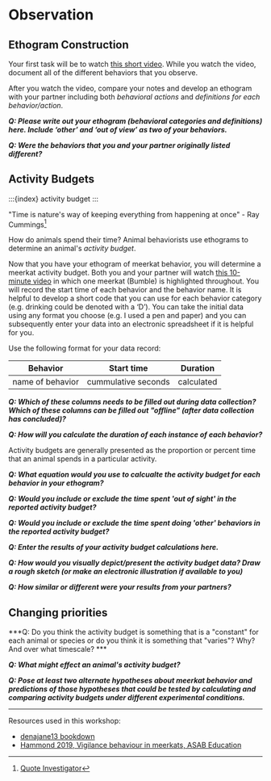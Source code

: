 # Observation

## Ethogram Construction

Your first task will be to watch [this short video](https://vimeo.com/80600819). While you watch the video, document all of the different behaviors that you observe. 

After you watch the video, compare your notes and develop an ethogram with your partner including both *behavioral actions* and *definitions for each behavior/action*.

***Q: Please write out your ethogram (behavioral categories and definitions) here. Include ‘other’ and ‘out of view’ as two of your behaviors.***

***Q: Were the behaviors that you and your partner originally listed different?***


## Activity Budgets

:::{index} activity budget
:::

"Time is nature's way of keeping everything from happening at once" - Ray Cummings[^timequote]

[^timequote]: [Quote Investigator](https://quoteinvestigator.com/2019/07/06/time/)

How do animals spend their time? Animal behaviorists use ethograms to determine an animal's *activity budget*. 

Now that you have your ethogram of meerkat behavior, you will determine a meerkat activity budget. Both you and your partner will watch [this 10-minute video](https://vimeo.com/80602697) in which one meerkat (Bumble) is highlighted throughout. You will record the start time of each behavior and the behavior name. It is helpful to develop a short code that you can use for each behavior category (e.g. drinking could be denoted with a ‘D’). You can take the initial data using any format you choose (e.g. I used a pen and paper) and you can subsequently enter your data into an electronic spreadsheet if it is helpful for you.

Use the following format for your data record:

| **Behavior** | **Start time** | **Duration** |
| --- | --- | --- |
| name of behavior | cummulative seconds | calculated | 

***Q: Which of these columns needs to be filled out during data collection? Which of these columns can be filled out "offline" (after data collection has concluded)?***

***Q: How will you calculate the duration of each instance of each behavior?***

Activity budgets are generally presented as the proportion or percent time that an animal spends in a particular activity. 

***Q: What equation would you use to calcualte the activity budget for each behavior in your ethogram?***

***Q: Would you include or exclude the time spent 'out of sight' in the reported activity budget?***

***Q: Would you include or exclude the time spent doing 'other' behaviors in the reported activity budget?*** 

***Q: Enter the results of your activity budget calculations here.***

***Q: How would you visually depict/present the activity budget data? Draw a rough sketch (or make an electronic illustration if available to you)***

***Q: How similar or different were your results from your partners?***

## Changing priorities

***Q: Do you think the activity budget is something that is a "constant" for each animal or species or do you think it is something that "varies"? Why? And over what timescale? ***

***Q: What might effect an animal's activity budget?***

***Q: Pose at least two alternate hypotheses about meerkat behavior and predictions of those hypotheses that could be tested by calculating and comparing activity budgets under different experimental conditions.***

___

Resources used in this workshop: 
- [denajane13 bookdown](https://bookdown.org/denajane13/BIONB_2210_Summer_2021/field-lab-2-ethograms-and-activity-budgets.html#part-1.-build-an-ethogram-from-meerkat-observations)
- [Hammond 2019, Vigilance behaviour in meerkats, ASAB Education](https://www.asab.org/s/EDU-ASAB-Vigilance-behaviour-in-meerkats-compressed.pdf)
